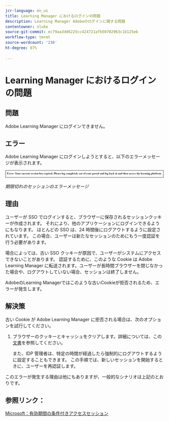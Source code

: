 ```yaml
---
jcr-language: en_us
title: Learning Manager におけるログインの問題
description: Learning Manager Adobeのログインに関する問題
contentowner: nluke
source-git-commit: ec79aa3dd6225cc424721afb50702963c1b125eb
workflow-type: tm+mt
source-wordcount: '236'
ht-degree: 87%

---
```




# Learning Manager におけるログインの問題

## 問題

Adobe Learning Manager にログインできません。

## エラー

Adobe Learning Manager にログインしようとすると、以下のエラーメッセージが表示されます。

![](assets/cp-error.png)

*期限切れのセッションのエラーメッセージ*

## 理由

ユーザーが SSO でログインすると、ブラウザーに保存されるセッションクッキーが作成されます。 それにより、他のアプリケーションにログインできるようにもなります。 ほとんどの SSO は、24 時間後にログアウトするように設定されています。 この場合、ユーザーは新たなセッションのためにもう一度認証を行う必要があります。

場合によっては、古い SSO クッキーが原因で、ユーザーがシステムにアクセスできないことがあります。 認証するために、このような Cookie は Adobe Learning Manager に転送されます。ユーザーが長時間ブラウザーを閉じなかった場合や、ログアウトしていない場合、セッションは終了しません。

AdobeのLearning Managerではこのような古いCookieが拒否されるため、エラーが発生します。

## 解決策

古い Cookie が Adobe Learning Manager に拒否される場合は、次のオプションを試行してください。

1. ブラウザーのクッキーとキャッシュをクリアします。詳細については、この[文書](unable-log-in-learning-manager.md)を参照してください。

   また、IDP 管理者は、特定の時間が経過したら強制的にログアウトするように設定することもできます。 この手順では、新しいセッションを開始するときに、ユーザーを再認証します。

このエラーが発生する理由は他にもありますが、一般的なシナリオは上記のとおりです。

## 参照リンク：

[Microsoft：有効期間の条件付きアクセスセッション](https://docs.microsoft.com/ja-jp/azure/active-directory/conditional-access/howto-conditional-access-session-lifetime)

